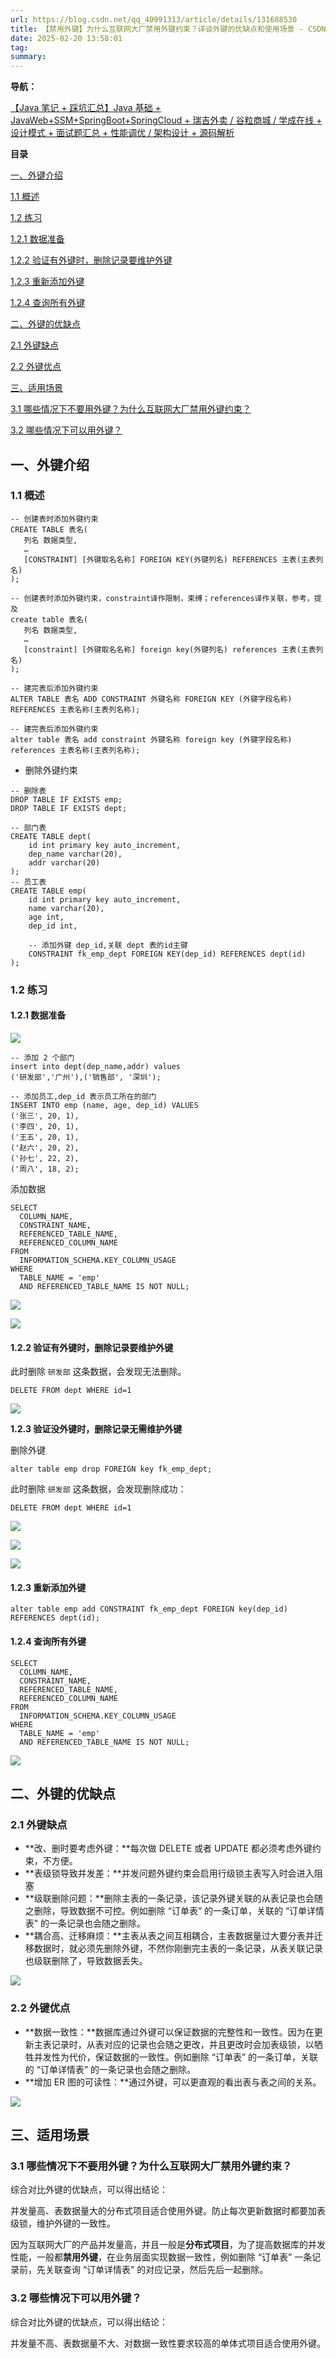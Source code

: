 ```yaml
---
url: https://blog.csdn.net/qq_40991313/article/details/131688530
title: 【禁用外键】为什么互联网大厂禁用外键约束？详谈外键的优缺点和使用场景 - CSDN 博客
date: 2025-02-20 13:58:01
tag: 
summary: 
---
```

**导航：**

[【Java 笔记 + 踩坑汇总】Java 基础 + JavaWeb+SSM+SpringBoot+SpringCloud + 瑞吉外卖 / 谷粒商城 / 学成在线 + 设计模式 + 面试题汇总 + 性能调优 / 架构设计 + 源码解析](https://blog.csdn.net/qq_40991313/article/details/126646289 "【Java笔记+踩坑汇总】Java基础+JavaWeb+SSM+SpringBoot+SpringCloud+瑞吉外卖/谷粒商城/学成在线+设计模式+面试题汇总+性能调优/架构设计+源码解析")

**目录**

[一、外键介绍](#t0)

[1.1 概述](#t1) 

[1.2 练习](#t2)

[1.2.1 数据准备](#t3)

[1.2.2 验证有外键时，删除记录要维护外键](#t4)

[1.2.3 重新添加外键](#t5)

[1.2.4 查询所有外键](#t6)

[二、外键的优缺点](#t7) 

[2.1 外键缺点](#t8)

[2.2 外键优点](#t9)

[三、适用场景](#t10)

[3.1 哪些情况下不要用外键？为什么互联网大厂禁用外键约束？](#t11)

[3.2 哪些情况下可以用外键？](#t12)

## 一、外键介绍

### 1.1 概述 

```
-- 创建表时添加外键约束
CREATE TABLE 表名(
   列名 数据类型,
   …
   [CONSTRAINT] [外键取名名称] FOREIGN KEY(外键列名) REFERENCES 主表(主表列名) 
); 
 
-- 创建表时添加外键约束，constraint译作限制，束缚；references译作关联，参考，提及
create table 表名(
   列名 数据类型,
   …
   [constraint] [外键取名名称] foreign key(外键列名) references 主表(主表列名) 
);
```

```
-- 建完表后添加外键约束
ALTER TABLE 表名 ADD CONSTRAINT 外键名称 FOREIGN KEY (外键字段名称) REFERENCES 主表名称(主表列名称);
 
-- 建完表后添加外键约束
alter table 表名 add constraint 外键名称 foreign key (外键字段名称) references 主表名称(主表列名称);
```

*   删除外键约束
    

```
-- 删除表
DROP TABLE IF EXISTS emp;
DROP TABLE IF EXISTS dept;
 
-- 部门表
CREATE TABLE dept(
	id int primary key auto_increment,
	dep_name varchar(20),
	addr varchar(20)
);
-- 员工表 
CREATE TABLE emp(
	id int primary key auto_increment,
	name varchar(20),
	age int,
	dep_id int,
 
	-- 添加外键 dep_id,关联 dept 表的id主键
	CONSTRAINT fk_emp_dept FOREIGN KEY(dep_id) REFERENCES dept(id)	
);
```

### 1.2 练习

#### 1.2.1 数据准备

![](<assets/1740031081597.png>)

```
-- 添加 2 个部门
insert into dept(dep_name,addr) values
('研发部','广州'),('销售部', '深圳');
​
-- 添加员工,dep_id 表示员工所在的部门
INSERT INTO emp (name, age, dep_id) VALUES 
('张三', 20, 1),
('李四', 20, 1),
('王五', 20, 1),
('赵六', 20, 2),
('孙七', 22, 2),
('周八', 18, 2);
```

添加数据

```
SELECT 
  COLUMN_NAME, 
  CONSTRAINT_NAME, 
  REFERENCED_TABLE_NAME, 
  REFERENCED_COLUMN_NAME 
FROM 
  INFORMATION_SCHEMA.KEY_COLUMN_USAGE 
WHERE 
  TABLE_NAME = 'emp' 
  AND REFERENCED_TABLE_NAME IS NOT NULL;
```

![](<assets/1740031081694.png>)

![](<assets/1740031081911.png>)

#### **1.2.2 验证有外键时，删除记录要维护外键**

此时删除 `研发部` 这条数据，会发现无法删除。

```
DELETE FROM dept WHERE id=1
```

![](<assets/1740031082103.png>)

**1.2.3 验证没外键时，删除记录无需维护外键**  

删除外键

```
alter table emp drop FOREIGN key fk_emp_dept;
```

此时删除 `研发部` 这条数据，会发现删除成功：

```
DELETE FROM dept WHERE id=1
```

![](<assets/1740031083309.png>)

![](<assets/1740031083521.png>)

![](<assets/1740031083787.png>)

#### 1.2.3 重新添加外键

```
alter table emp add CONSTRAINT fk_emp_dept FOREIGN key(dep_id) REFERENCES dept(id);
```

#### 1.2.4 查询所有外键

```
SELECT 
  COLUMN_NAME, 
  CONSTRAINT_NAME, 
  REFERENCED_TABLE_NAME, 
  REFERENCED_COLUMN_NAME 
FROM 
  INFORMATION_SCHEMA.KEY_COLUMN_USAGE 
WHERE 
  TABLE_NAME = 'emp' 
  AND REFERENCED_TABLE_NAME IS NOT NULL;
```

![](<assets/1740031084183.png>)

## 二、外键的优缺点 

### 2.1 外键缺点

*   **改、删时要考虑外键：**每次做 DELETE 或者 UPDATE 都必须考虑外键约束，不方便。
*   **表级锁导致并发差：**并发问题外键约束会启用行级锁主表写入时会进入阻塞
*   **级联删除问题：**删除主表的一条记录，该记录外键关联的从表记录也会随之删除，导致数据不可控。例如删除 “订单表” 的一条订单，关联的 “订单详情表” 的一条记录也会随之删除。
*   **耦合高、迁移麻烦：**主表从表之间互相耦合，主表数据量过大要分表并迁移数据时，就必须先删除外键，不然你刚删完主表的一条记录，从表关联记录也级联删除了，导致数据丢失。

![](<assets/1740031084394.png>)

### 2.2 外键优点

*   **数据一致性：**数据库通过外键可以保证数据的完整性和一致性。因为在更新主表记录时，从表对应的记录也会随之更改，并且更改时会加表级锁，以牺牲并发性为代价，保证数据的一致性。例如删除 “订单表” 的一条订单，关联的 “订单详情表” 的一条记录也会随之删除。
*   **增加 ER 图的可读性：**通过外键，可以更直观的看出表与表之间的关系。

![](<assets/1740031084783.png>)

## 三、适用场景

### 3.1 哪些情况下不要用外键？为什么互联网大厂禁用外键约束？

综合对比外键的优缺点，可以得出结论：

并发量高、表数据量大的分布式项目适合使用外键。防止每次更新数据时都要加表级锁，维护外键的一致性。

因为互联网大厂的产品并发量高，并且一般是**分布式项目**，为了提高数据库的并发性能，一般都**禁用外键**，在业务层面实现数据一致性，例如删除 “订单表” 一条记录前，先关联查询 “订单详情表” 的对应记录，然后先后一起删除。

### 3.2 哪些情况下可以用外键？

综合对比外键的优缺点，可以得出结论：

并发量不高、表数据量不大、对数据一致性要求较高的单体式项目适合使用外键。